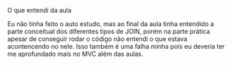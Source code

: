 O que entendi da aula

Eu não tinha feito o auto estudo, mas ao final da aula tinha entendido a parte conceitual dos diferentes tipos de JOIN, porém na parte prática apesar de conseguir rodar o código não entendi o que estava acontencendo no nele. Isso também é uma falha minha pois eu deveria ter me aprofundado mais no MVC além das aulas.
